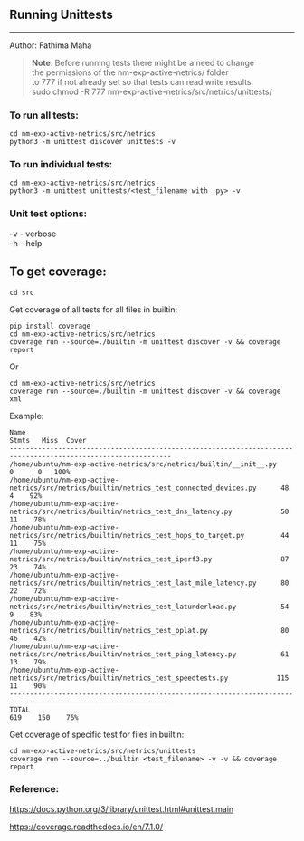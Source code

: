 ## Running Unittests
     
* * * * * * * * * * * * *

Author: Fathima Maha

> **Note**:
> Before running tests there might be a need to change    
> the permissions of the nm-exp-active-netrics/ folder   
> to 777 if not already set so that tests can read write results.  
> sudo chmod -R 777 nm-exp-active-netrics/src/netrics/unittests/


### To run all tests:    

```
cd nm-exp-active-netrics/src/netrics
python3 -m unittest discover unittests -v
```       
    
### To run individual tests:   

```  
cd nm-exp-active-netrics/src/netrics
python3 -m unittest unittests/<test_filename with .py> -v  
````       

### Unit test options:
    
-v - verbose      
-h - help   

## To get coverage:   
    
``` 
cd src
```
   
Get coverage of all tests for all files in builtin:   
```
pip install coverage  
cd nm-exp-active-netrics/src/netrics  
coverage run --source=./builtin -m unittest discover -v && coverage report  
```      
Or 
```
cd nm-exp-active-netrics/src/netrics 
coverage run --source=./builtin -m unittest discover -v && coverage xml  
```    

Example:     

```
Name                                                                                       Stmts   Miss  Cover
--------------------------------------------------------------------------------------------------------------
/home/ubuntu/nm-exp-active-netrics/src/netrics/builtin/__init__.py                             0      0   100%
/home/ubuntu/nm-exp-active-netrics/src/netrics/builtin/netrics_test_connected_devices.py      48      4    92%
/home/ubuntu/nm-exp-active-netrics/src/netrics/builtin/netrics_test_dns_latency.py            50     11    78%
/home/ubuntu/nm-exp-active-netrics/src/netrics/builtin/netrics_test_hops_to_target.py         44     11    75%
/home/ubuntu/nm-exp-active-netrics/src/netrics/builtin/netrics_test_iperf3.py                 87     23    74%
/home/ubuntu/nm-exp-active-netrics/src/netrics/builtin/netrics_test_last_mile_latency.py      80     22    72%
/home/ubuntu/nm-exp-active-netrics/src/netrics/builtin/netrics_test_latunderload.py           54      9    83%
/home/ubuntu/nm-exp-active-netrics/src/netrics/builtin/netrics_test_oplat.py                  80     46    42%
/home/ubuntu/nm-exp-active-netrics/src/netrics/builtin/netrics_test_ping_latency.py           61     13    79%
/home/ubuntu/nm-exp-active-netrics/src/netrics/builtin/netrics_test_speedtests.py            115     11    90%
--------------------------------------------------------------------------------------------------------------
TOTAL                                                                                        619    150    76%

```    

Get coverage of specific test for files in builtin:   
```
cd nm-exp-active-netrics/src/netrics/unittests 
coverage run --source=../builtin <test_filename> -v -v && coverage report 
```     
   
### Reference:   

https://docs.python.org/3/library/unittest.html#unittest.main

https://coverage.readthedocs.io/en/7.1.0/